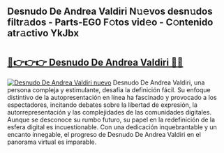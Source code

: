 ## Desnudo De Andrea Valdiri N𝚞𝚎vos desn𝚞dos filtr𝚊dos - Parts-EG0 F𝚘tos vid𝚎o - C𝚘ntenido atr𝚊ctivo YkJbx

# <h2><a href="http://mb0jyf5.tromn.icu/?c=Desnudo+De+Andrea+Valdiri">🔗👉👉👉 Desnudo De Andrea Valdiri 🔗🔗</a></h2>

[![Desnudo De Andrea Valdiri nuevo](https://i.imgur.com/pEAQMta.gif)](http://mb0jyf5.tromn.icu/?c=Desnudo+De+Andrea+Valdiri)
Desnudo De Andrea Valdiri, una persona compleja y estimulante, desafía la definición fácil. Su enfoque distintivo de la autopresentación en línea ha fascinado y provocado a los espectadores, incitando debates sobre la libertad de expresión, la autorrepresentación y las complejidades de las comunidades digitales. Aunque se desconoce su rumbo futuro, su papel en la redefinición de la esfera digital es incuestionable. Con una dedicación inquebrantable y un encanto innegable, el progreso de Desnudo De Andrea Valdiri en el panorama virtual es imparable.
